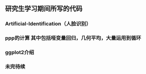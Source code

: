 ## 研究生学习期间所写的代码
### Artificial-Identification（人脸识别）
### ppp的计算 其中包括哑变量回归，几何平均，大量运用到循环
### ggplot2介绍
### 未完待续
